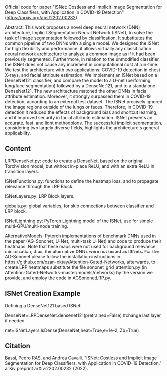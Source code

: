 Official code for paper "ISNet: Costless and Implicit Image Segmentation for Deep Classifiers, with Application in COVID-19 Detection" (https://arxiv.org/abs/2202.00232).

Abstract:
This work proposes a novel deep neural network (DNN) architecture, Implicit Segmentation Neural Network (ISNet), to solve the task of image segmentation followed by classification. It substitutes the common pipeline of two DNNs with a single model. We designed the ISNet for high flexibility and performance: it allows virtually any classification neural network architecture to analyze a common image as if it had been previously segmented. Furthermore, in relation to the unmodified classifier, the ISNet does not cause any increment in computational cost at run-time. We test the architecture with two applications: COVID-19 detection in chest X-rays, and facial attribute estimation. We implement an ISNet based on a DenseNet121 classifier, and compare the model to a U-net (performing lung/face segmentation) followed by a DenseNet121, and to a standalone DenseNet121. The new architecture matched the other DNNs in facial attribute estimation. Moreover, it strongly surpassed them in COVID-19 detection, according to an external test dataset. The ISNet precisely ignored the image regions outside of the lungs or faces. Therefore, in COVID-19 detection it reduced the effects of background bias and shortcut learning, and it improved security in facial attribute estimation. ISNet presents an accurate, fast, and light methodology. The successful implicit segmentation, considering two largely diverse fields, highlights the architecture's general applicability.

## Content
LRPDenseNet.py: code to create a DenseNet, based on the original TorchVision model, but  without in-place ReLU, and with an extra ReLU in transition layers.

ISNetFunctions.py: functions to define the heatmap loss, and to propagate relevance through the LRP Block. 

ISNetLayers.py: LRP Block layers.

globals.py: global variables, for skip connections between classifier and LRP block.

ISNetLightning.py: PyTorch Lightning model of the ISNet, use for simple multi-GPU/multi-node training.

AlternativeModels: Pytorch implementations of benchmark DNNs used in the paper (AG-Sononet, U-Net, multi-task U-Net) and code to produce their heatmaps. Note that hese maps were not used for background relevance minimization, thus, the alternative DNNs were not tested as ISNets. For the AG-Sononet please follow the installation instructions in https://github.com/ozan-oktay/Attention-Gated-Networks, afterwards, to create LRP heatmaps substitute the file sononet_grid_attention.py (in Attention-Gated-Networks-master/models/networks) by the version we provide, and employ the code in AGSononetLRP.py.

## ISNet Creation Example
Defining a DenseNet121 based ISNet:

DenseNet=LRPDenseNet.densenet121(pretrained=False)
#change last layer if needed

net=ISNetLayers.IsDense(DenseNet,heat=True,e=1e-2, Zb=True)

## Citation
Bassi, Pedro RAS, and Andrea Cavalli. "ISNet: Costless and Implicit Image Segmentation for Deep Classifiers, with Application in COVID-19 Detection." arXiv preprint arXiv:2202.00232 (2022).
